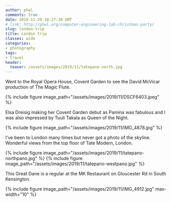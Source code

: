 ```yaml
---
author: phwl
comments: true
date: 2019-11-29 18:27:30 GMT
# link: http://phwl.org/computer-engineering-lab-christmas-party/
slug: london-trip
title: London trip
classes: wide
categories:
- photography
tags:
- travel
header:
  teaser: /assets/images/2019/11/tatepano-north.jpg
---
```


Went to the Royal Opera House, Covent Garden to see the David McVicar
production of The Magic Flute.  

{% include figure image_path="/assets/images/2019/11/DSCF6403.jpeg" %}

Elsa Dreisig making her Covent Garden debut as Pamina was fabulous
and I was also impressed by Tuuli Takala as Queen of the Night.

{% include figure image_path="/assets/images/2019/11/IMG_4878.jpg" %}

I've been to London many times but never got a photo of the
skyline. Wonderful views from the top floor of Tate Modern, London.

{% include figure image_path="/assets/images/2019/11/tatepano-northpano.jpg" %}
{% include figure image_path="/assets/images/2019/11/tatepano-westpano.jpg" %}

This Great Dane is a regular at the MK Restaurant on Gloucester Rd in 
South Kensington.

{% include figure image_path="/assets/images/2019/11/IMG_4912.jpg" max-width="10" %}
